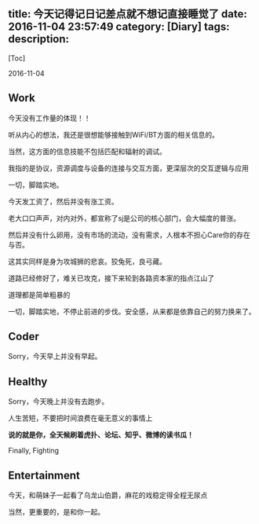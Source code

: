 title: 今天记得记日记差点就不想记直接睡觉了
date: 2016-11-04 23:57:49
category: [Diary]
tags:
description:
---
[Toc]

2016-11-04

## Work

今天没有工作量的体现！！

听从内心的想法，我还是很想能够接触到WiFi/BT方面的相关信息的。

当然，这方面的信息技能不包括匹配和辐射的调试。

我指的是协议，资源调度与设备的连接与交互方面，更深层次的交互逻辑与应用

一切，脚踏实地。

今天发工资了，然后并没有涨工资。

老大口口声声，对内对外，都宣称了sj是公司的核心部门，会大幅度的普涨。

然后并没有什么卵用，没有市场的流动，没有需求，人根本不担心Care你的存在与否。

这其实同样是身为攻城狮的悲哀。狡兔死，良弓藏。

道路已经修好了，难关已攻克，接下来轮到各路资本家的指点江山了

道理都是简单粗暴的

一切，脚踏实地，不停止前进的步伐。安全感，从来都是依靠自己的努力换来了。

## Coder

Sorry，今天早上并没有早起。

## Healthy

Sorry，今天晚上并没有去跑步。

人生苦短，不要把时间浪费在毫无意义的事情上

**说的就是你，全天候刷着虎扑、论坛、知乎、微博的读书瓜！**

Finally, Fighting

## Entertainment

今天，和萌妹子一起看了乌龙山伯爵，麻花的戏稳定得全程无尿点

当然，更重要的，是和你一起。
